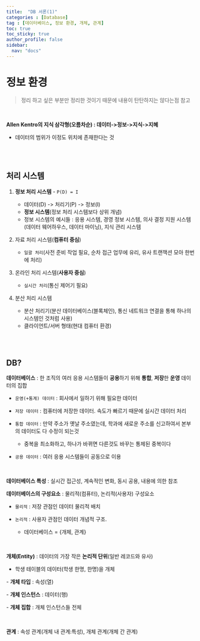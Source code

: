 ```yaml
---
title:  "DB 서론(1)"
categories : [Database]
tag : [데이터베이스, 정보 환경, 개체, 관계]
toc: true
toc_sticky: true
author_profile: false
sidebar:
  nav: "docs"
---
```




# 정보 환경

> 정리 하고 싶은 부분만 정리한 것이기 때문에 내용이 탄탄하지는 않다는점 참고

<br>

**Allen Kentro의 지식 삼각형(오름차순) : 데이터->정보->지식->지혜**

* 데이터의 범위가 이정도 위치에 존재한다는 것

<br><br>

## 처리 시스템

1. **정보 처리 시스템** - `P(D) = I`
   * 데이터(D) -> 처리기(P) -> 정보(I)
   * **정보 시스템**(정보 처리 시스템보다 상위 개념)
   * 정보 시스템의 예시들 : 응용 시스템, 경영 정보 시스템, 의사 결정 지원 시스템(데이터 웨어하우스, 데이터 마이닝), 지식 관리 시스템

2. 자료 처리 시스템(**컴퓨터 중심**)
   * `일괄 처리`(사전 준비 작업 필요, 순차 접근 업무에 유리, 유사 트랜잭션 모아 한번에 처리)

3. 온라인 처리 시스템(**사용자 중심**)
   * `실시간 처리`(통신 제어기 필요)

4. 분산 처리 시스템
   * 분산 처리기(분산 데이터베이스(블록체인), 통신 네트워크 연결을 통해 하나의 시스템인 것처럼 사용)
   * 클라이언트/서버 형태(현대 컴퓨터 환경)

<br><br>

## DB?

**데이터베이스** : 한 조직의 여러 응용 시스템들이 **공용**하기 위해 **통합**, **저장**한 **운영** 데이터의 집합

* `운영(+통계) 데이터` : 회사에서 일하기 위해 필요한 데이터

* `저장 데이터` : 컴퓨터에 저장한 데이터. 속도가 빠르기 때문에 실시간 데이터 처리

* `통합 데이터` : 만약 주소가 옛날 주소였는데, 학과에 새로운 주소를 신고하여서 본부의 데이터도 다 수정이 되는것
  * 중복을 최소화하고, 하나가 바뀌면 다른것도 바꾸는 통제된 중복이다
* `공용 데이터` : 여러 응용 시스템들이 공동으로 이용

<br>

**데이터베이스 특성** : 실시간 접근성, 계속적인 변화, 동시 공용, 내용에 의한 참조

**데이터베이스의 구성요소** : 물리적(컴퓨터), 논리적(사용자) 구성요소

* `물리적` : 저장 관점인 데이터 물리적 배치

* `논리적` : 사용자 관점인 데이터 개념적 구조. 
  * 데이터베이스 = {개체, 관계}

<br>

**개체(Entity)** : 데이터의 가장 작은 **논리적 단위**(일반 레코드와 유사)

* 학생 테이블의 데이터(학생 한명, 한명)을 개체

\- **개체 타입** : 속성(열)

\- **개체 인스턴스** : 데이터(행)

\- **개체 집합** : 개체 인스턴스들 전체

<br>

**관계** : 속성 관계(개체 내 관계:특성), 개체 관계(개체 간 관계)
